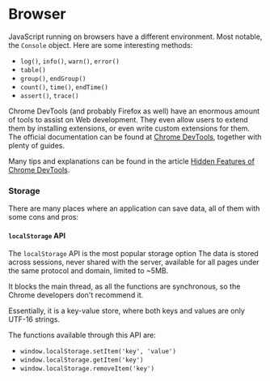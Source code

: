 Browser
=======

JavaScript running on browsers have a different environment.
Most notable, the `Console` object.  Here are some interesting methods:

 - `log()`, `info()`, `warn()`, `error()`
 - `table()`
 - `group()`, `endGroup()`
 - `count()`, `time()`, `endTime()`
 - `assert()`, `trace()`

Chrome DevTools (and probably Firefox as well) have an enormous amount of tools
to assist on Web development.  They even allow users to extend them by
installing extensions, or even write custom extensions for them.  The official
documentation can be found at [Chrome DevTools][chrome-devtools], together with
plenty of guides.

[chrome-devtools]:	https://developers.google.com/web/tools/chrome-devtools

Many tips and explanations can be found in the article
[Hidden Features of Chrome DevTools](https://martinheinz.dev/blog/33).


### Storage ###

There are many places where an application can save data, all of them with some
cons and pros:

#### `localStorage` API ####

The `localStorage` API is the most popular storage option  The data is stored
across sessions, never shared with the server, available for all pages under the
same protocol and domain, limited to ~5MB.

It blocks the main thread, as all the functions are synchronous, so the Chrome
developers don't recommend it.

Essentially, it is a key-value store, where both keys and values are only UTF-16
strings.

The functions available through this API are:

 - `window.localStorage.setItem('key', 'value')`
 - `window.localStorage.getItem('key')`
 - `window.localStorage.removeItem('key')`
